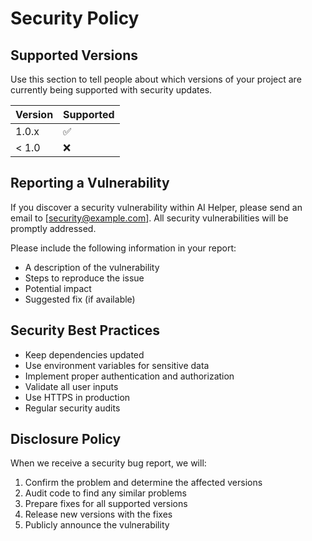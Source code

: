 # Security Policy

## Supported Versions

Use this section to tell people about which versions of your project are currently being supported with security updates.

| Version | Supported          |
| ------- | ------------------ |
| 1.0.x   | :white_check_mark: |
| < 1.0   | :x:                |

## Reporting a Vulnerability

If you discover a security vulnerability within AI Helper, please send an email to [security@example.com]. All security vulnerabilities will be promptly addressed.

Please include the following information in your report:

- A description of the vulnerability
- Steps to reproduce the issue
- Potential impact
- Suggested fix (if available)

## Security Best Practices

- Keep dependencies updated
- Use environment variables for sensitive data
- Implement proper authentication and authorization
- Validate all user inputs
- Use HTTPS in production
- Regular security audits

## Disclosure Policy

When we receive a security bug report, we will:

1. Confirm the problem and determine the affected versions
2. Audit code to find any similar problems
3. Prepare fixes for all supported versions
4. Release new versions with the fixes
5. Publicly announce the vulnerability 
